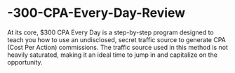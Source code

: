 # -300-CPA-Every-Day-Review
At its core, $300 CPA Every Day is a step-by-step program designed to teach you how to use an undisclosed, secret traffic source to generate CPA (Cost Per Action) commissions. The traffic source used in this method is not heavily saturated, making it an ideal time to jump in and capitalize on the opportunity.
